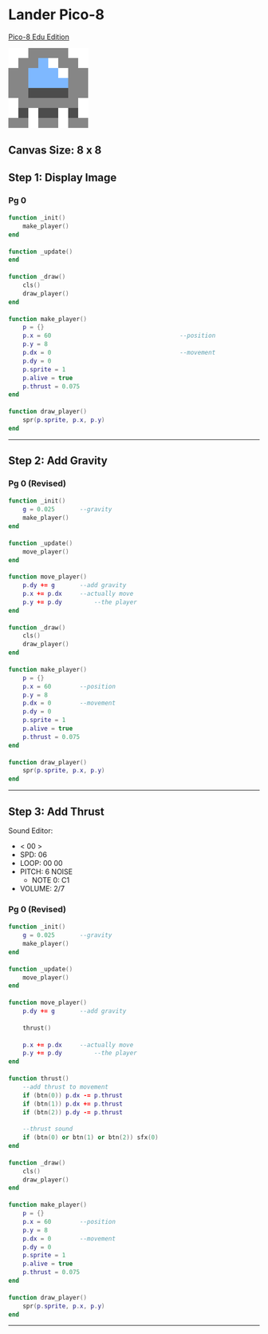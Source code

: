 # Lander Pico-8

[Pico-8 Edu Edition](https://www.pico-8-edu.com/)

![](lander_sprite.png)

Canvas Size: 8 x 8 
---

## Step 1: Display Image

### Pg 0

```lua
function _init()
	make_player()
end

function _update()
end

function _draw()
	cls()
	draw_player()
end

function make_player()
	p = {}
	p.x = 60									--position
	p.y = 8
	p.dx = 0									--movement
	p.dy = 0
	p.sprite = 1
	p.alive = true
	p.thrust = 0.075
end

function draw_player()
	spr(p.sprite, p.x, p.y)
end
```

---

## Step 2: Add Gravity

### Pg 0 (Revised)

```lua
function _init()
	g = 0.025 		--gravity
	make_player()
end

function _update()
	move_player()
end

function move_player()
	p.dy += g 		--add gravity
	p.x += p.dx		--actually move
	p.y += p.dy 		--the player
end

function _draw()
	cls()
	draw_player()
end

function make_player()
	p = {}
	p.x = 60		--position
	p.y = 8
	p.dx = 0		--movement
	p.dy = 0
	p.sprite = 1
	p.alive = true
	p.thrust = 0.075
end

function draw_player()
	spr(p.sprite, p.x, p.y)
end
```

---

## Step 3: Add Thrust

Sound Editor:
- < 00 >
- SPD: 06
- LOOP: 00 00
- PITCH: 6 NOISE
	- NOTE 0: C1
- VOLUME: 2/7
 

### Pg 0 (Revised)

```lua
function _init()
	g = 0.025 		--gravity
	make_player()
end

function _update()
	move_player()
end

function move_player()
	p.dy += g 		--add gravity
	
	thrust()
	
	p.x += p.dx		--actually move
	p.y += p.dy 		--the player
end

function thrust()
	--add thrust to movement
	if (btn(0)) p.dx -= p.thrust
	if (btn(1)) p.dx += p.thrust
	if (btn(2)) p.dy -= p.thrust
	
	--thrust sound
	if (btn(0) or btn(1) or btn(2)) sfx(0)
end

function _draw()
	cls()
	draw_player()
end

function make_player()
	p = {}
	p.x = 60		--position
	p.y = 8
	p.dx = 0		--movement
	p.dy = 0
	p.sprite = 1
	p.alive = true
	p.thrust = 0.075
end

function draw_player()
	spr(p.sprite, p.x, p.y)
end
```

---

